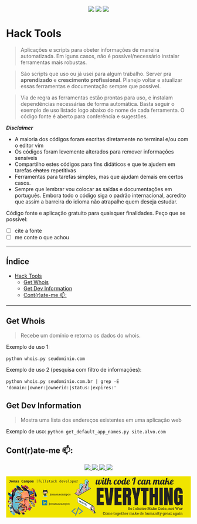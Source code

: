 <p align="center">
<a href='#'><img src='https://img.shields.io/badge/Editor-Vim-informational?style=flat&logo=vim&logoColor=white&color=green'></a>
<a href='https://github.com/jonasaacampos'><img src='https://img.shields.io/badge/feito%20com%20%E2%9D%A4%20por-jaac-cyan'></a>
<a href='https://www.linkedin.com/in/jonasaacampos'><img src='https://img.shields.io/badge/LinkedIn-Profile-informational?style=flat&logo=linkedin&logoColor=white&color=0D76A8'></a>
</p>

# Hack Tools

> Aplicações e scripts para obeter informações de maneira automatizada. Em lguns casos, não é possível/necessário instalar ferramentas mais robustas. 

> São scripts que uso ou já usei para algum trabalho. Server pra **aprendizado** e **crescimento profissional**. Planejo voltar e atualizar essas ferramentas e documentação sempre que possível.

> Via de regra as ferramentas estão prontas para uso, e instalam dependências necessárias de forma automática. Basta seguir o exemplo de uso listado logo abaixo do nome de cada ferramenta. O código fonte é aberto para conferência e sugestões.

***Disclaimer***

- A maioria dos códigos foram escritas diretamente no terminal e/ou com o editor vim
- Os códigos foram levemente alterados para remover informações sensíveis
- Compartilho estes códigos para fins didáticos e que te ajudem em tarefas ~~chatas~~ repetitivas
- Ferramentas para tarefas simples, mas que ajudam demais em certos casos. 
- Sempre que lembrar vou colocar as saídas e documentações em português. Embora todo o código siga o padrão internacional, acredito que assim a barreira do idioma não atrapalhe quem deseja estudar.

Código fonte e aplicação gratuito para quaisquer finalidades. Peço que se possível:

- [ ] cite a fonte
- [ ] me conte o que achou

-------------

<h2>Índice</h3>

- [Hack Tools](#hack-tools)
  - [Get Whois](#get-whois)
  - [Get Dev Information](#get-dev-information)
  - [Cont(r)ate-me 📫:](#contrate-me-)

-------------


## Get Whois
> Recebe um domínio e retorna os dados do whois.

Exemplo de uso 1:

`python whois.py seudominio.com`

Exemplo de uso 2 (pesquisa com filtro de informações):

`python whois.py seudominio.com.br | grep -E 'domain:|owner:|ownerid:|status:|expires:'`

## Get Dev Information
> Mostra uma lista dos endereços existentes em uma aplicação web

Exemplo de uso: 
`python get_default_app_names.py site.alvo.com`

## Cont(r)ate-me 📫:

<p align='center'>
  <a href='https://github.com/jonasaacampos'>
    <img src='https://img.shields.io/badge/GitHub-100000?style=for-the-badge&logo=github&logoColor=white'/>
  </a>
  <a href='https://www.linkedin.com/in/jonasaacampos/'>
    <img src='https://img.shields.io/badge/LinkedIn-0077B5?style=for-the-badge&logo=linkedin&logoColor=white'/>
  </a>
   <a href='https://dev.to/jonasaacampos'>
    <img src='https://img.shields.io/badge/dev.to-0A0A0A?style=for-the-badge&logo=devdotto&logoColor=white'/>
  </a>
    <a href='https://www.buymeacoffee.com/jaac.dev'>
    <img src='https://img.shields.io/badge/Buy_Me_A_Coffee-FFDD00?style=for-the-badge&logo=buy-me-a-coffee&logoColor=black'/>
  </a>
</p>

![jonasaacampos header](https://raw.githubusercontent.com/jonasaacampos/jonasaacampos/master/img/banner2.png)
